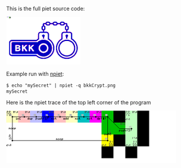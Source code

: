 This is the full piet source code:

![alt text](bkkCrypt.png)

Example run with [npiet](https://www.bertnase.de/npiet/):
```
$ echo "mySecret" | npiet -q bkkCrypt.png 
mySecret
```

Here is the npiet trace of the top left corner of the program

![alt text](docs/trace.png)
